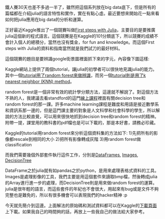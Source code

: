鐵人賽30天也差不多過一半了，雖然把這個系列放在big data底下，但是所有的篇幅都在介紹julia的語言特性和實作，實在有點心虛。最近要想來開始花一點來看如何把julia應用在big data的分析和運算。

正好最近Kaggle推出了一個競賽叫做[First steps with Julia](http://www.kaggle.com/c/street-view-getting-started-with-julia)，主要目的是要推廣julia這個新的程式語言。這個競賽是在Kaggle的101分類底下，所以競賽的成績不會計入個人的總積分，當然也沒有獎金，for fun and knowledge。而這個First steps with Julia的資料和指南當然就是我們試刀的最好材料。

這個競賽的題目是要辨識google街景圖裡面抓下來的字元，內容像下圖這樣:







Kaggle網站上提供了兩個tutorial，讓julia的初學者可以很快地見識julia的能力。其中一個[tutorial用了random forest來做辨識](http://www.kaggle.com/c/street-view-getting-started-with-julia/details/julia-tutorial)，而另一個[tutorial則是用了k nearest neighbor (KNN) method](http://www.kaggle.com/c/street-view-getting-started-with-julia/details/knn-tutorial)。

random forest是一個非常有效的統計學分類方法，這邊就不解說了。對這個方法不熟的人，我建議去看standford的這門[線上課程](https://class.stanford.edu/courses/HumanitiesScience/StatLearning/Winter2014/about)裡面有關decision tree和random forest的那一課。許多machine learning課程是難度和用語是接近數學系和資訊系那一邊的，但是這門課主要的對象是人文科學和社會科學的學生，所以解說的方法比較直覺，可以用來很快地抓到decision tree和random forest的精神。附帶一提，課堂用的教科書的pdf檔也是可以下載的，那是本好書，請務必珍藏。


Kaggle的tutorial用random forest來分析這個資料集的方法如下:
1)先把所有的影像都rescale到相同的大小
2)把所有影像轉成灰階
3)用random forest做classification


而我們需要幾個外部套件執行這件工作，分別是[DataFrames](https://github.com/JuliaStats/DataFrames.jl), [Images](https://github.com/timholy/Images.jl), [DecisionTree](https://github.com/bensadeghi/DecisionTree.jl)

DataFrame之於julia就有如pandas之於python，是用來處理表格式資料的工具。Images是處理影像的工具，我們主要是用這個套件來讀取bmp檔，然後轉成julia的Array進行進一步的處理，而DecisionTree則是用來做random forest的運算。julia是很年輕的語言，而這些套件的年紀也不會很大，用起來有bug或是文件不夠完整也是難免的，所以有很多機會可以表現我們的hacker精神 :p

今天就先簡介到這邊。上面解法的原始碼和測試資料都可以在Kaggle的[下載頁面](http://www.kaggle.com/c/street-view-getting-started-with-julia/data)上下載。如果我自己的時間夠的話，再放上一些我自己的做法給大家參考。





